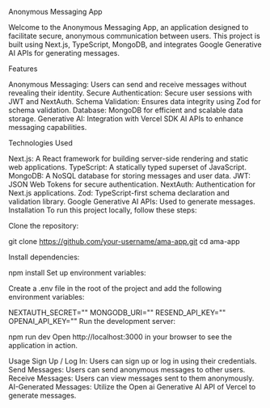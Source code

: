 Anonymous Messaging App


Welcome to the Anonymous Messaging App, an application designed to facilitate secure, anonymous communication between users. This project is built using Next.js, TypeScript, MongoDB, and integrates Google Generative AI APIs for generating messages.

Features




Anonymous Messaging: Users can send and receive messages without revealing their identity.
Secure Authentication: Secure user sessions with JWT and NextAuth.
Schema Validation: Ensures data integrity using Zod for schema validation.
Database: MongoDB for efficient and scalable data storage.
Generative AI: Integration with Vercel SDK AI APIs to enhance messaging capabilities.


Technologies Used



Next.js: A React framework for building server-side rendering and static web applications.
TypeScript: A statically typed superset of JavaScript.
MongoDB: A NoSQL database for storing messages and user data.
JWT: JSON Web Tokens for secure authentication.
NextAuth: Authentication for Next.js applications.
Zod: TypeScript-first schema declaration and validation library.
Google Generative AI APIs: Used to generate messages.
Installation
To run this project locally, follow these steps:

Clone the repository:

git clone https://github.com/your-username/ama-app.git
cd ama-app


Install dependencies:

npm install
Set up environment variables:

Create a .env file in the root of the project and add the following environment variables:

NEXTAUTH_SECRET=""
MONGODB_URI=""
RESEND_API_KEY=""
OPENAI_API_KEY=""
Run the development server:

npm run dev
Open http://localhost:3000 in your browser to see the application in action.

Usage
Sign Up / Log In: Users can sign up or log in using their credentials.
Send Messages: Users can send anonymous messages to other users.
Receive Messages: Users can view messages sent to them anonymously.
AI-Generated Messages: Utilize the Open ai Generative AI API of Vercel to generate messages.
